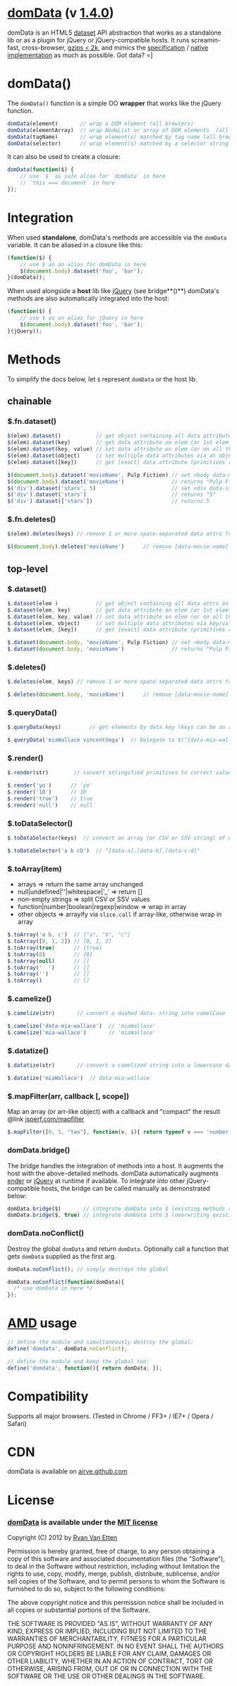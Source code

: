 [domData](http://github.com/ryanve/domdata) (v [1.4.0](https://github.com/ryanve/domdata/blob/master/CHANGELOG.md))
=======

domData is an HTML5 [dataset](http://dev.opera.com/articles/view/an-introduction-to-datasets/) API abstraction that works as a standalone lib or as a plugin for jQuery or jQuery-compatible hosts. It runs screamin-fast, cross-browser, [gzips < 2k](http://airve.github.com/js/domdata/domdata.min.js), and mimics the [specification](http://www.w3.org/TR/2010/WD-html5-20101019/elements.html#embedding-custom-non-visible-data-with-the-data-attributes) / [native implementation](http://dev.opera.com/articles/view/an-introduction-to-datasets/) as much as possible. Got data? =]

# domData()

The `domData()` function is a simple OO **wrapper** that works like the jQuery function.

```js
domData(element)       // wrap a DOM element (all browsers)
domData(elementArray)  // wrap NodeList or array of DOM elements  (all browsers)
domData(tagName)       // wrap element(s) matched by tag name (all browsers)
domData(selector)      // wrap element(s) matched by a selector string (requires querySelectorAll)
```

It can also be used to create a closure:

```js
domData(function($) {
	// use `$` as safe alias for `domData` in here
	// `this === document` in here
});
```

# Integration 

When used **standalone**, domData's methods are accessible via the `domData` variable. It can be aliased in a closure like this:

```js
(function($) {
    // use $ as an alias for domData in here
    $(document.body).dataset('foo', 'bar');
}(domData));
```

When used alongside a **host** lib like [jQuery](http://jquery.com/) (see bridge**()**) domData's methods are also automatically integrated into the host:

```js
(function($) {
    // use $ as an alias for jQuery in here
    $(document.body).dataset('foo', 'bar');
}(jQuery));
```

# Methods

To simplify the docs below, let `$` represent `domData` or the host lib.

## chainable

### $.fn.dataset()

```js
$(elem).dataset()           // get object containing all data attributes on elem (or 1st elem in set)
$(elem).dataset(key)        // get data attribute on elem (or 1st elem in set)
$(elem).dataset(key, value) // set data attribute on elem (or on all the elems in set)
$(elem).dataset(object)     // set multiple data attributes via an object's key/value pairs
$(elem).dataset([key])      // get [exact] data attribute (primitives render to correct type)
```

```js
$(document.body).dataset('movieName', Pulp Fiction) // set <body data-movie-name="Pulp Fiction">
$(document.body).dataset('movieName')               // returns "Pulp Fiction"
$('div').dataset('stars', 5)                        // set <div data-stars="5"> on all matched divs
$('div').dataset('stars')                           // returns "5"
$('div').dataset(['stars'])                         // returns 5
```

### $.fn.deletes()

```js
$(elem).deletes(keys) // remove 1 or more space-separated data attrs from elem (or all elems in set)
```

```js
$(document.body).deletes('movieName')      // remove [data-movie-name] from the <body> element
```

## top-level

### $.dataset()

```js
$.dataset(elem )            // get object containing all data attrs on elem (or 1st elem in set)
$.dataset(elem, key)        // get data attribute on elem (or 1st elem in set)
$.dataset(elem, key, value) // set data attribute on elem (or on all the elems in set)
$.dataset(elem, object)     // set multiple data attributes via key/value pairs
$.dataset(elem, [key])      // get [exact] data attribute (primitives render to correct type)
```

```js
$.dataset(document.body, 'movieName', Pulp Fiction) // set <body data-movie-name="Pulp Fiction">
$.dataset(document.body, 'movieName')               // returns "Pulp Fiction"
```


### $.deletes()

```js
$.deletes(elem, keys) // remove 1 or more space-separated data attrs from elem (or all elems in set)
```

```js
$.deletes(document.body, 'movieName')      // remove [data-movie-name] from the <body> element
```

### $.queryData()

```js
$.queryData(keys)         // get elements by data key (keys can be an array or CSV or SSV string)
```

```js
$.queryData('miaWallace vincentVega')  // Delegate to $("[data-mia-wallace],[data-vincent-vega]")
```

### $.render()

```js
$.render(str)        // convert stringified primitives to correct value, e.g. "true" to true 
```

```js
$.render('yo')      // 'yo'
$.render('10')      // 10
$.render('true')    // true
$.render('null')    // null
```

### $.toDataSelector()

```js
$.toDataSelector(keys)  // convert an array (or CSV or SSV string) of data keys into a selector string
```

```js
$.toDataSelector('a b cD')  // "[data-a],[data-b],[data-c-d]"
```

### $.toArray(item)

- arrays => return the same array unchanged
- null|undefined|''|whitespace|',,' => return []
- non-empty strings => split CSV or SSV values
- function|number|boolean|regexp|window => wrap in array
- other objects => arrayify via `slice.call` if array-like, otherwise wrap in array

```js
$.toArray('a b, c')  // ["a", "b", "c"]
$.toArray([0, 1, 2]) // [0, 1, 2]
$.toArray(true)      // [true]
$.toArray(0)         // [0]
$.toArray(null)      // []
$.toArray('  ')      // []
$.toArray('')        // []
$.toArray()          // []
```

### $.camelize()

```js
$.camelize(str)       // convert a dashed data- string into camelCase
```

```js
$.camelize('data-mia-wallace')  // 'miaWallace'
$.camelize('mia-wallace')       // 'miaWallace'
```

### $.datatize()

```js
$.datatize(str)       // convert a camelized string into a lowercase dashed data- attribute name
```

```js
$.datatize('miaWallace')  // data-mia-wallace
```

### $.mapFilter(arr, callback [, scope])

Map an array (or arr-like object) with a callback and "compact" the result
@link [jsperf.com/mapfilter](http://jsperf.com/mapfilter)

```js
$.mapFilter([0, 1, "two"], function(v, i){ return typeof v === 'number'; }); // [1]
```

### domData.bridge()

The bridge handles the integration of methods into a host. It augments the host with the above-detailed methods. domData automatically augments [ender](http://ender.no.de) or [jQuery](http://jquery.com) at runtime if available. To integrate into other jQuery-compatible hosts, the bridge can be called manually as demonstrated below:

```js
domData.bridge($)       // integrate domData into $ (existing methods are not overwritten)
domData.bridge($, true) // integrate domData into $ (overwriting existing methods, if any)
```

### domData.noConflict()

Destroy the global `domData` and return `domData`. Optionally call a function that gets `domData` supplied as the first arg.

```js
domData.noConflict(); // simply destroys the global
```

```js
domData.noConflict(function(domData){  
  /* use domData in here */  
});
```

# [AMD](https://github.com/amdjs/amdjs-api/wiki/AMD) usage

```js
// define the module and simultaneously destroy the global:
define('domdata', domData.noConflict);
```

```js
// define the module and keep the global too:
define('domdata', function(){ return domData; });
```

# Compatibility

Supports all major browsers. (Tested in Chrome / FF3+ / IE7+ / Opera / Safari)

# CDN

domData is available on [airve.github.com](http://airve.github.com/)

# License

### [domData](http://github.com/ryanve/domdata) is available under the [MIT license](http://en.wikipedia.org/wiki/MIT_License)

Copyright (C) 2012 by [Ryan Van Etten](https://github.com/ryanve)

Permission is hereby granted, free of charge, to any person obtaining a copy
of this software and associated documentation files (the "Software"), to deal
in the Software without restriction, including without limitation the rights
to use, copy, modify, merge, publish, distribute, sublicense, and/or sell
copies of the Software, and to permit persons to whom the Software is
furnished to do so, subject to the following conditions:

The above copyright notice and this permission notice shall be included in
all copies or substantial portions of the Software.

THE SOFTWARE IS PROVIDED "AS IS", WITHOUT WARRANTY OF ANY KIND, EXPRESS OR
IMPLIED, INCLUDING BUT NOT LIMITED TO THE WARRANTIES OF MERCHANTABILITY,
FITNESS FOR A PARTICULAR PURPOSE AND NONINFRINGEMENT. IN NO EVENT SHALL THE
AUTHORS OR COPYRIGHT HOLDERS BE LIABLE FOR ANY CLAIM, DAMAGES OR OTHER
LIABILITY, WHETHER IN AN ACTION OF CONTRACT, TORT OR OTHERWISE, ARISING FROM,
OUT OF OR IN CONNECTION WITH THE SOFTWARE OR THE USE OR OTHER DEALINGS IN
THE SOFTWARE.